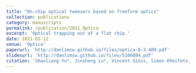 ```yaml
---
title: "On-chip optical tweezers based on freeform optics"
collection: publications
category: manuscripts
permalink: /publication/2021_Optica
excerpt: 'Optical trapping out of a flat chip.'
date: 2021-03-12
venue: 'Optica'
paperurl: 'http://danlimsw.github.io/files/optica-8-3-409.pdf'
slidesurl: 'http://danlimsw.github.io/files/5106884.pdf'
citation: 'Shaoliang Yu*, Jinsheng Lu*, Vincent Ginis, Simon Kheifets, Soon Wei Daniel Lim, Min Qiu, Tian Gu, Juejun Hu, Federico Capasso, On-chip optical tweezers based on freeform optics, <i>Optica</i> <b>8</b>(3), 409-414 (2021).'
---
```

